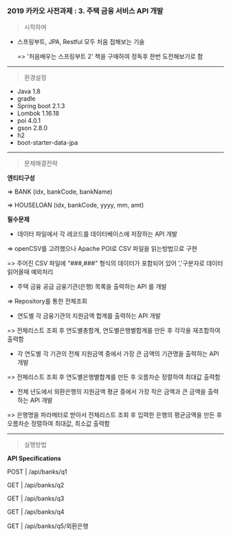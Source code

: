 ### 2019 카카오 사전과제 : 3. 주택 금융 서비스 API 개발


> 시작하며
* 스프링부트, JPA, Restful 모두 처음 접해보는 기술

  => '처음배우는 스프링부트 2' 책을 구매하여 정독후 한번 도전해보기로 함
---------------------------------------


> 환경설정
* Java 1.8
* gradle
* Spring boot 2.1.3
* Lombok 1.16.18
* poi 4.0.1
* gson 2.8.0
* h2
* boot-starter-data-jpa
---------------------------------------


> 문제해결전략


**엔티티구성**

=> BANK (idx, bankCode, bankName)

=> HOUSELOAN (idx, bankCode, yyyy, mm, amt)

**필수문제**


* 데이터 파일에서 각 레코드를 데이터베이스에 저장하는 API 개발

=> openCSV를 고려했으나 Apache POI로 CSV 파일을 읽는방법으로 구현

=> 주어진 CSV 파일에 "###,###" 형식의 데이터가 포함되어 있어 ','구분자로 데이터 읽어올때 예외처리

* 주택 금융 공급 금융기관(은행) 목록을 출력하는 API 를 개발

=> Repository를 통한 전체조회 

* 연도별 각 금융기관의 지원금액 합계를 출력하는 API 개발

=> 전체리스트 조회 후 연도별총합계, 연도별은행별합계를 만든 후 각각을 재조합하여 출력함

* 각 연도별 각 기관의 전체 지원금액 중에서 가장 큰 금액의 기관명을 출력하는 API 개발

=> 전체리스트 조회 후 연도별은행별합계를 만든 후 오름차순 정렬하여 최대값 출력함

* 전체 년도에서 외환은행의 지원금액 평균 중에서 가장 작은 금액과 큰 금액을 출력하는 API 개발

=> 은행명을 파라메터로 받아서 전체리스트 조회 후 입력한 은행의 평균금액을 만든 후 오름차순 정렬하여 최대값, 최소값 출력함

---------------------------------------


> 실행방법

**API Specifications**

POST | /api/banks/q1

GET | /api/banks/q2

GET | /api/banks/q3

GET | /api/banks/q4

GET | /api/banks/q5/외환은행

